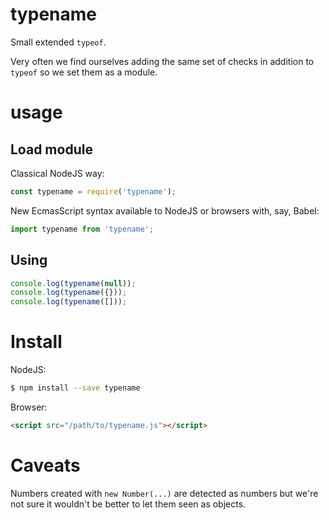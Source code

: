 # typename

Small extended `typeof`.

Very often we find ourselves adding the same set of checks in addition to
`typeof` so we set them as a module.

# usage

## Load module

Classical NodeJS way:

```js
const typename = require('typename');
```

New EcmasScript syntax available to NodeJS or browsers with, say, Babel:

```js
import typename from 'typename';
```

## Using

```js
console.log(typename(null));
console.log(typename({}));
console.log(typename([]));
```

# Install

NodeJS:

```sh
$ npm install --save typename
```

Browser:

```html
<script src="/path/to/typename.js"></script>
```

# Caveats

Numbers created with `new Number(...)` are detected as numbers but we're not
sure it wouldn't be better to let them seen as objects.
